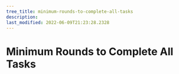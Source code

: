 ```yaml
---
tree_title: minimum-rounds-to-complete-all-tasks
description: 
last_modified: 2022-06-09T21:23:28.2328
---
```


# Minimum Rounds to Complete All Tasks
